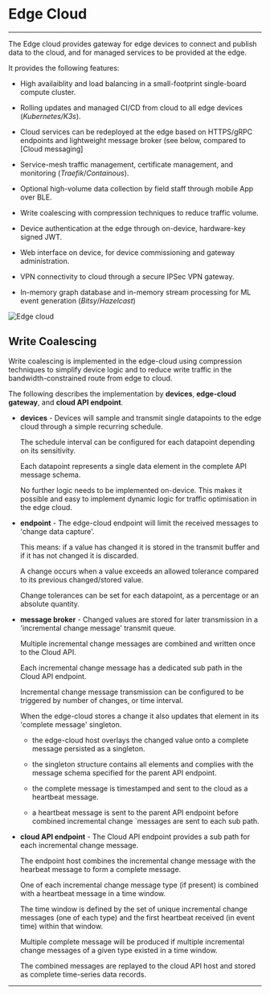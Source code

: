 # Edge Cloud
---

The Edge cloud provides gateway for edge devices to connect and publish data to the cloud, and for managed services to be provided at the edge.

It provides the following features:

- High availaiblity and load balancing in a small-footprint single-board compute cluster.

- Rolling updates and managed CI/CD from cloud to all edge devices (_Kubernetes/K3s_).

- Cloud services can be redeployed at the edge based on HTTPS/gRPC endpoints and lightweight message broker (see below, compared to [Cloud messaging] 

- Service-mesh traffic management, certificate management, and monitoring (_Traefik_/_Containous_).

- Optional high-volume data collection by field staff through mobile App over BLE.

- Write coalescing with compression techniques to reduce traffic volume.

- Device authentication at the edge through on-device, hardware-key signed JWT.

- Web interface on device, for device commissioning and gateway administration. 

- VPN connectivity to cloud through a secure IPSec VPN gateway.

- In-memory graph database and in-memory stream processing for ML event generation (_Bitsy_/_Hazelcast_) 


![Edge cloud](/images/edge-cloud.png)


## Write Coalescing

Write coalescing is implemented in the edge-cloud using compression techniques to simplify device logic and to reduce write traffic in the bandwidth-constrained route from edge to cloud.

The following describes the implementation by **devices**, **edge-cloud gateway**, and **cloud API endpoint**.

- **devices** - Devices will sample and transmit single datapoints to the edge cloud through a simple recurring schedule. 

    The schedule interval can be configured for each datapoint depending on its sensitivity.

    Each datapoint represents a single data element in the complete API message schema.

    No further logic needs to be implemented on-device. This makes it possible and easy to implement dynamic logic for traffic optimisation in the edge cloud. 


- **endpoint** - The edge-cloud endpoint will limit the received messages to 'change data capture'.

    This means: if a value has changed it is stored in the transmit buffer and if it has not changed it is discarded.

    A change occurs when a value exceeds an allowed tolerance compared to its previous changed/stored value.

    Change tolerances can be set for each datapoint, as a percentage or an absolute quantity.

        
- **message broker** - Changed values are stored for later transmission in a 'incremental change message' transmit queue.

    Multiple incremental change messages are combined and written once to the Cloud API.

    Each incremental change message has a dedicated sub path in the Cloud API endpoint.

    Incremental change message transmission can be configured to be triggered by number of changes, or time interval.


    When the edge-cloud stores a change it also updates that element in its 'complete message' singleton.  

    - the edge-cloud host overlays the changed value onto a complete message persisted as a singleton.

    - the singleton structure contains all elements and complies with the message schema specified for the parent API endpoint.

    - the complete message is timestamped and sent to the cloud as a heartbeat message.

    - a heartbeat message is sent to the parent API endpoint before combined incremental change `messages are sent to each sub path. 

- **cloud API endpoint** - The Cloud API endpoint provides a sub path for each incremental change message.

    The endpoint host combines the incremental change message with the hearbeat message to form a complete message.

    One of each incremental change message type (if present) is combined with a heartbeat message in a time window.

    The time window is defined by the set of unique incremental change messages (one of each type) and the first heartbeat received (in event time) within that window.

    Multiple complete message will be produced if multiple incremental change messages of a given type existed in a time window.

    The combined messages are replayed to the cloud API host and stored as complete time-series data records.

---
